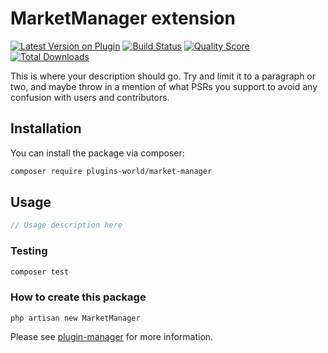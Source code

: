 # MarketManager extension

[![Latest Version on Plugin](https://img.shields.io/packagist/v/plugins-world/market-manager.svg?style=flat-square)](https://packagist.org/packages/plugins-world/market-manager)
[![Build Status](https://img.shields.io/travis/plugins-world/market-manager/master.svg?style=flat-square)](https://travis-ci.org/plugins-world/market-manager)
[![Quality Score](https://img.shields.io/scrutinizer/g/plugins-world/market-manager.svg?style=flat-square)](https://scrutinizer-ci.com/g/plugins-world/market-manager)
[![Total Downloads](https://img.shields.io/packagist/dt/plugins-world/market-manager.svg?style=flat-square)](https://packagist.org/packages/plugins-world/market-manager)

This is where your description should go. Try and limit it to a paragraph or two, and maybe throw in a mention of what PSRs you support to avoid any confusion with users and contributors.

## Installation

You can install the package via composer:

```bash
composer require plugins-world/market-manager
```

## Usage

``` php
// Usage description here
```

### Testing

``` bash
composer test
```

### How to create this package

`php artisan new MarketManager`

Please see [plugin-manager](https://github.com/plugins-world/plugin-manager) for more information.
